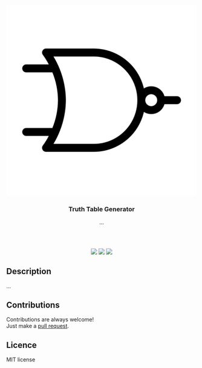 <p align="center">
<img src="app/public/icon.png"/>
<br/>
<h3 align="center">Truth Table Generator</h3>
<p align="center">...</p>
<h2></h2>
</p>
<br />

<p align="center">
<a href="../../issues"><img src="https://img.shields.io/github/issues/aminbeigi/truth-table-generator.svg?style=flat-square" /></a>
<a href="../../pulls"><img src="https://img.shields.io/github/issues-pr/aminbeigi/truth-table-generator.svg?style=flat-square" /></a>
<img src="https://img.shields.io/github/license/aminbeigi/truth-table-generator?style=flat-square">
</p>

## Description
...

## Contributions
Contributions are always welcome!  
Just make a [pull request](../../pulls).

## Licence
MIT license
